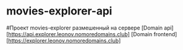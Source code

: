 # movies-explorer-api
#Проект movies-explorer размешенный на сервере 
[Domain api][https://api.explorer.leonov.nomoredomains.club]
[Domain frontend][https://explorer.leonov.nomoredomains.club]
